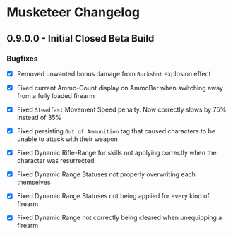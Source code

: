 # Musketeer Changelog

## 0.9.0.0 - Initial Closed Beta Build

### Bugfixes

- [x] Removed unwanted bonus damage from `Buckshot` explosion effect
- [x] Fixed current Ammo-Count display on AmmoBar when switching away from a fully loaded firearm
- [x] Fixed `Steadfast` Movement Speed penalty. Now correctly slows by 75% instead of 35%
- [x] Fixed persisting `Out of Ammunition` tag that caused characters to be unable to attack with their weapon
- [x] Fixed Dynamic Rifle-Range for skills not applying correctly when the character was resurrected
- [x] Fixed Dynamic Range Statuses not properly overwriting each themselves
- [x] Fixed Dynamic Range Statuses not being applied for every kind of firearm
- [x] Fixed Dynamic Range not correctly being cleared when unequipping a firearm

